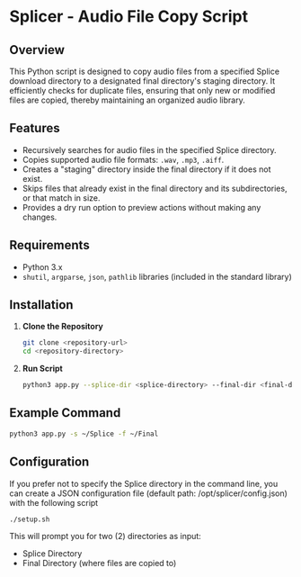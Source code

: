 # Splicer - Audio File Copy Script

## Overview

This Python script is designed to copy audio files from a specified Splice download directory to a designated final directory's staging directory. It efficiently checks for duplicate files, ensuring that only new or modified files are copied, thereby maintaining an organized audio library.

## Features

- Recursively searches for audio files in the specified Splice directory.
- Copies supported audio file formats: `.wav`, `.mp3`, `.aiff`.
- Creates a "staging" directory inside the final directory if it does not exist.
- Skips files that already exist in the final directory and its subdirectories, or that match in size.
- Provides a dry run option to preview actions without making any changes.

## Requirements

- Python 3.x
- `shutil`, `argparse`, `json`, `pathlib` libraries (included in the standard library)

## Installation

1. **Clone the Repository**
   ```bash
   git clone <repository-url>
   cd <repository-directory>
   ```
1. **Run Script**
    ```bash
    python3 app.py --splice-dir <splice-directory> --final-dir <final-directory> [--config <config-path>] [--dryrun]
    ```

## Example Command

```bash
python3 app.py -s ~/Splice -f ~/Final
```

## Configuration

If you prefer not to specify the Splice directory in the command line, you can create a JSON configuration file (default path: /opt/splicer/config.json) with the following script

```bash
./setup.sh
```

This will prompt you for two (2) directories as input:

- Splice Directory
- Final Directory (where files are copied to)
